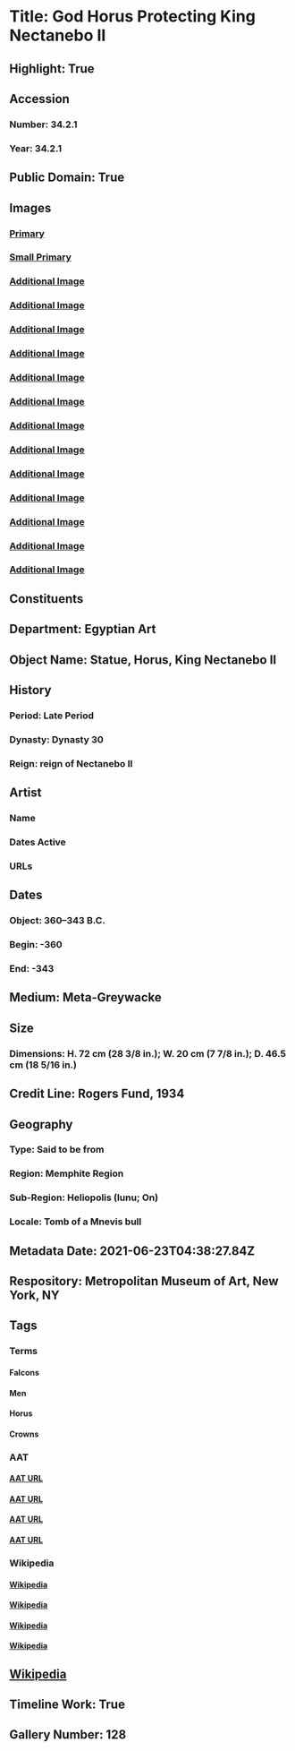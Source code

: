 # Title: God Horus Protecting King Nectanebo II
## Highlight: True
## Accession
### Number: 34.2.1
### Year: 34.2.1
## Public Domain: True
## Images
### [Primary](https://images.metmuseum.org/CRDImages/eg/original/DP152085.jpg)
### [Small Primary](https://images.metmuseum.org/CRDImages/eg/web-large/DP152085.jpg)
### [Additional Image](https://images.metmuseum.org/CRDImages/eg/original/DP152084.jpg)
### [Additional Image](https://images.metmuseum.org/CRDImages/eg/original/DP152087.jpg)
### [Additional Image](https://images.metmuseum.org/CRDImages/eg/original/DP152083.jpg)
### [Additional Image](https://images.metmuseum.org/CRDImages/eg/original/DP152086.jpg)
### [Additional Image](https://images.metmuseum.org/CRDImages/eg/original/DT226133.jpg)
### [Additional Image](https://images.metmuseum.org/CRDImages/eg/original/DT559.jpg)
### [Additional Image](https://images.metmuseum.org/CRDImages/eg/original/34.2.1_front.jpg)
### [Additional Image](https://images.metmuseum.org/CRDImages/eg/original/34.2.1.jpg)
### [Additional Image](https://images.metmuseum.org/CRDImages/eg/original/34.2.1_rp.jpg)
### [Additional Image](https://images.metmuseum.org/CRDImages/eg/original/34.2.1_left_rear.jpg)
### [Additional Image](https://images.metmuseum.org/CRDImages/eg/original/34.2.1_lp.jpg)
### [Additional Image](https://images.metmuseum.org/CRDImages/eg/original/267996.jpg)
### [Additional Image](https://images.metmuseum.org/CRDImages/eg/original/267997.jpg)
## Constituents
## Department: Egyptian Art
## Object Name: Statue, Horus, King Nectanebo II
## History
### Period: Late Period
### Dynasty: Dynasty 30
### Reign: reign of Nectanebo II
## Artist
### Name
### Dates Active
### URLs
## Dates
### Object: 360–343 B.C.
### Begin: -360
### End: -343
## Medium: Meta-Greywacke
## Size
### Dimensions: H. 72 cm (28 3/8 in.); W. 20 cm (7 7/8 in.); D. 46.5 cm (18 5/16 in.)
## Credit Line: Rogers Fund, 1934
## Geography
### Type: Said to be from
### Region: Memphite Region
### Sub-Region: Heliopolis (Iunu; On)
### Locale: Tomb of a Mnevis bull
## Metadata Date: 2021-06-23T04:38:27.84Z
## Respository: Metropolitan Museum of Art, New York, NY
## Tags
### Terms
#### Falcons
#### Men
#### Horus
#### Crowns
### AAT
#### [AAT URL](http://vocab.getty.edu/page/aat/300250051)
#### [AAT URL](http://vocab.getty.edu/page/aat/300025928)
#### [AAT URL](http://vocab.getty.edu/page/ia/901001076)
#### [AAT URL](http://vocab.getty.edu/page/aat/300046020)
### Wikipedia
#### [Wikipedia]()
#### [Wikipedia]()
#### [Wikipedia]()
#### [Wikipedia]()
## [Wikipedia](https://www.wikidata.org/wiki/Q29385858)
## Timeline Work: True
## Gallery Number: 128